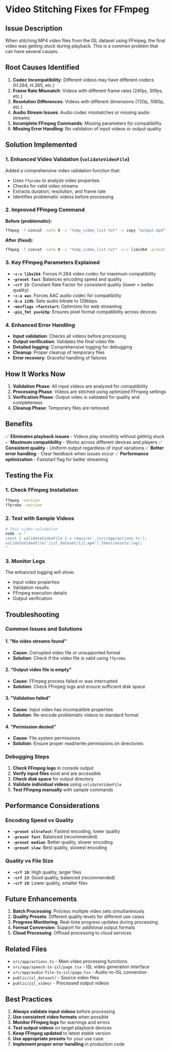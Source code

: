# Video Stitching Fixes for FFmpeg

## Issue Description

When stitching MP4 video files from the ISL dataset using FFmpeg, the final video was getting stuck during playback. This is a common problem that can have several causes.

## Root Causes Identified

1. **Codec Incompatibility**: Different videos may have different codecs (H.264, H.265, etc.)
2. **Frame Rate Mismatch**: Videos with different frame rates (24fps, 30fps, etc.)
3. **Resolution Differences**: Videos with different dimensions (720p, 1080p, etc.)
4. **Audio Stream Issues**: Audio codec mismatches or missing audio streams
5. **Incomplete FFmpeg Commands**: Missing parameters for compatibility
6. **Missing Error Handling**: No validation of input videos or output quality

## Solution Implemented

### 1. Enhanced Video Validation (`validateVideoFile`)

Added a comprehensive video validation function that:
- Uses `ffprobe` to analyze video properties
- Checks for valid video streams
- Extracts duration, resolution, and frame rate
- Identifies problematic videos before processing

### 2. Improved FFmpeg Command

**Before (problematic):**
```bash
ffmpeg -f concat -safe 0 -i "temp_video_list.txt" -c copy "output.mp4" -y
```

**After (fixed):**
```bash
ffmpeg -f concat -safe 0 -i "temp_video_list.txt" -c:v libx264 -preset fast -crf 23 -c:a aac -b:a 128k -movflags +faststart -pix_fmt yuv420p "output.mp4" -y
```

### 3. Key FFmpeg Parameters Explained

- **`-c:v libx264`**: Forces H.264 video codec for maximum compatibility
- **`-preset fast`**: Balances encoding speed and quality
- **`-crf 23`**: Constant Rate Factor for consistent quality (lower = better quality)
- **`-c:a aac`**: Forces AAC audio codec for compatibility
- **`-b:a 128k`**: Sets audio bitrate to 128kbps
- **`-movflags +faststart`**: Optimizes for web streaming
- **`-pix_fmt yuv420p`**: Ensures pixel format compatibility across devices

### 4. Enhanced Error Handling

- **Input validation**: Checks all videos before processing
- **Output verification**: Validates the final video file
- **Detailed logging**: Comprehensive logging for debugging
- **Cleanup**: Proper cleanup of temporary files
- **Error recovery**: Graceful handling of failures

## How It Works Now

1. **Validation Phase**: All input videos are analyzed for compatibility
2. **Processing Phase**: Videos are stitched using optimized FFmpeg settings
3. **Verification Phase**: Output video is validated for quality and completeness
4. **Cleanup Phase**: Temporary files are removed

## Benefits

✅ **Eliminates playback issues** - Videos play smoothly without getting stuck
✅ **Maximum compatibility** - Works across different devices and players
✅ **Consistent quality** - Uniform output regardless of input variations
✅ **Better error handling** - Clear feedback when issues occur
✅ **Performance optimization** - Faststart flag for better streaming

## Testing the Fix

### 1. Check FFmpeg Installation
```bash
ffmpeg -version
ffprobe -version
```

### 2. Test with Sample Videos
```bash
# Test video validation
node -e "
const { validateVideoFile } = require('./src/app/actions.ts');
validateVideoFile('/isl_dataset/1/1.mp4').then(console.log);
"
```

### 3. Monitor Logs
The enhanced logging will show:
- Input video properties
- Validation results
- FFmpeg execution details
- Output verification

## Troubleshooting

### Common Issues and Solutions

#### 1. "No video streams found"
- **Cause**: Corrupted video file or unsupported format
- **Solution**: Check if the video file is valid using `ffprobe`

#### 2. "Output video file is empty"
- **Cause**: FFmpeg process failed or was interrupted
- **Solution**: Check FFmpeg logs and ensure sufficient disk space

#### 3. "Validation failed"
- **Cause**: Input video has incompatible properties
- **Solution**: Re-encode problematic videos to standard format

#### 4. "Permission denied"
- **Cause**: File system permissions
- **Solution**: Ensure proper read/write permissions on directories

### Debugging Steps

1. **Check FFmpeg logs** in console output
2. **Verify input files** exist and are accessible
3. **Check disk space** for output directory
4. **Validate individual videos** using `validateVideoFile`
5. **Test FFmpeg manually** with sample commands

## Performance Considerations

### Encoding Speed vs Quality
- **`-preset ultrafast`**: Fastest encoding, lower quality
- **`-preset fast`**: Balanced (recommended)
- **`-preset medium`**: Better quality, slower encoding
- **`-preset slow`**: Best quality, slowest encoding

### Quality vs File Size
- **`-crf 18`**: High quality, larger files
- **`-crf 23`**: Good quality, balanced (recommended)
- **`-crf 28`**: Lower quality, smaller files

## Future Enhancements

1. **Batch Processing**: Process multiple video sets simultaneously
2. **Quality Presets**: Different quality levels for different use cases
3. **Progress Monitoring**: Real-time progress updates during processing
4. **Format Conversion**: Support for additional output formats
5. **Cloud Processing**: Offload processing to cloud services

## Related Files

- `src/app/actions.ts` - Main video processing functions
- `src/app/speech-to-isl/page.tsx` - ISL video generation interface
- `src/app/audio-file-to-isl/page.tsx` - Audio-to-ISL conversion
- `public/isl_dataset/` - Source video files
- `public/isl_video/` - Processed output videos

## Best Practices

1. **Always validate input videos** before processing
2. **Use consistent video formats** when possible
3. **Monitor FFmpeg logs** for warnings and errors
4. **Test output videos** on target playback devices
5. **Keep FFmpeg updated** to latest stable version
6. **Use appropriate presets** for your use case
7. **Implement proper error handling** in production code 